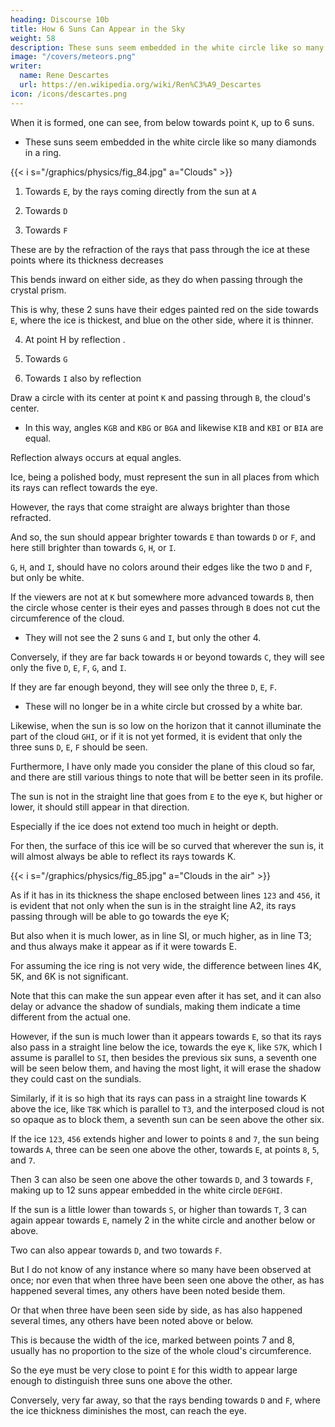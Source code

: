 ```yaml
---
heading: Discourse 10b
title: How 6 Suns Can Appear in the Sky
weight: 58
description: These suns seem embedded in the white circle like so many diamonds in a ring
image: "/covers/meteors.png"
writer:
  name: Rene Descartes
  url: https://en.wikipedia.org/wiki/Ren%C3%A9_Descartes
icon: /icons/descartes.png
---
```



When it is formed, one can see, from below towards point `K`, up to 6 suns.
- These suns seem embedded in the white circle like so many diamonds in a ring.


{{< i s="/graphics/physics/fig_84.jpg" a="Clouds" >}}


1. Towards `E`, by the rays coming directly from the sun at `A`

2. Towards `D`

3. Towards `F`

These are by the refraction of the rays that pass through the ice at these points where its thickness decreases

This bends inward on either side, as they do when passing through the crystal prism.

This is why, these 2 suns have their edges painted red on the side towards `E`, where the ice is thickest, and blue on the other side, where it is thinner. 

4. At point H by reflection .

5. Towards `G`

6. Towards `I`  also by reflection


Draw a circle with its center at point `K` and passing through `B`, the cloud's center.
- In this way, angles `KGB` and `KBG` or `BGA` and likewise `KIB` and `KBI` or `BIA` are equal.

Reflection always occurs at equal angles.

Ice, being a polished body, must represent the sun in all places from which its rays can reflect towards the eye.

However, the rays that come straight are always brighter than those refracted.

 <!-- and these brighter than those reflected,  -->

And so, the sun should appear brighter towards `E` than towards `D` or `F`, and here still brighter than towards `G`, `H`, or `I`. 

`G`, `H`, and `I`, should have no colors around their edges like the two `D` and `F`, but only be white. 

If the viewers are not at `K` but somewhere more advanced towards `B`, then the circle whose center is their eyes and passes through `B` does not cut the circumference of the cloud.
- They will not see the 2 suns `G` and `I`, but only the other 4.

Conversely, if they are far back towards `H` or beyond towards `C`, they will see only the five `D`, `E`, `F`, `G`, and `I`. 

If they are far enough beyond, they will see only the three `D`, `E`, `F`.
- These will no longer be in a white circle but crossed by a white bar.


Likewise, when the sun is so low on the horizon that it cannot illuminate the part of the cloud `GHI`, or if it is not yet formed, it is evident that only the three suns `D`, `E`, `F` should be seen.

Furthermore, I have only made you consider the plane of this cloud so far, and there are still various things to note that will be better seen in its profile. 


The sun is not in the straight line that goes from `E` to the eye `K`, but higher or lower, it should still appear in that direction.

Especially if the ice does not extend too much in height or depth. 

For then, the surface of this ice will be so curved that wherever the sun is, it will almost always be able to reflect its rays towards K.

{{< i s="/graphics/physics/fig_85.jpg" a="Clouds in the air" >}}

As if it has in its thickness the shape enclosed between lines `123` and `456`, it is evident that not only when the sun is in the straight line A2, its rays passing through will be able to go towards the eye K; 

But also when it is much lower, as in line SI, or much higher, as in line T3; and thus always make it appear as if it were towards E. 

For assuming the ice ring is not very wide, the difference between lines 4K, 5K, and 6K is not significant. 

Note that this can make the sun appear even after it has set, and it can also delay or advance the shadow of sundials, making them indicate a time different from the actual one. 

However, if the sun is much lower than it appears towards `E`, so that its rays also pass in a straight line below the ice, towards the eye `K`, like `S7K`, which I assume is parallel to `SI`, then besides the previous six suns, a seventh one will be seen below them, and having the most light, it will erase the shadow they could cast on the sundials. 

Similarly, if it is so high that its rays can pass in a straight line towards K above the ice, like `T8K` which is parallel to `T3`, and the interposed cloud is not so opaque as to block them, a seventh sun can be seen above the other six. 

If the ice `123`, `456` extends higher and lower to points `8` and `7`, the sun being towards `A`, three can be seen one above the other, towards `E`, at points `8`, `5`, and `7`. 

Then  3 can also be seen one above the other towards `D`, and 3 towards `F`, making up to 12 suns appear embedded in the white circle `DEFGHI`. 

If the sun is a little lower than towards `S`, or higher than towards `T`, 3 can again appear towards `E`, namely 2 in the white circle and another below or above. 

Two can also appear towards `D`, and two towards `F`. 

But I do not know of any instance where so many have been observed at once; nor even that when three have been seen one above the other, as has happened several times, any others have been noted beside them. 

Or that when three have been seen side by side, as has also happened several times, any others have been noted above or below.

This is because the width of the ice, marked between points 7 and 8, usually has no proportion to the size of the whole cloud's circumference. 

So the eye must be very close to point `E` for this width to appear large enough to distinguish three suns one above the other. 

Conversely, very far away, so that the rays bending towards `D` and `F`, where the ice thickness diminishes the most, can reach the eye.


